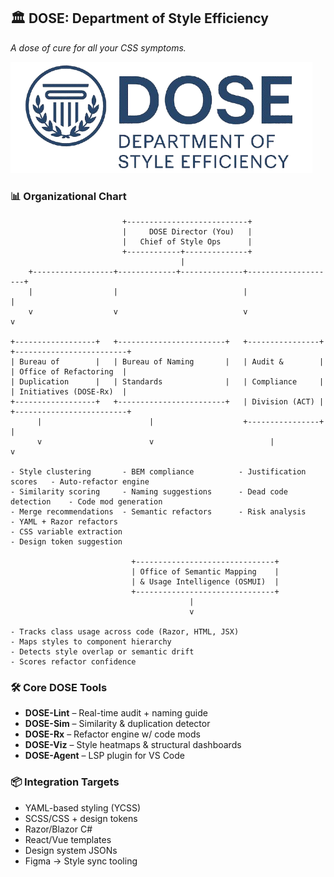 ## 🏛️ DOSE: Department of Style Efficiency
_A dose of cure for all your CSS symptoms._

![DOSE](https://raw.githubusercontent.com/ameritusweb/ycss/main/dose.png)

### 📊 Organizational Chart
```
                         +---------------------------+
                         |     DOSE Director (You)   |
                         |   Chief of Style Ops      |
                         +------------+--------------+
                                      |
    +------------------+-------------+--------------+--------------------+
    |                  |                            |                    |
    v                  v                            v                    v

+------------------+   +------------------------+   +----------------+   +-------------------------+
| Bureau of        |   | Bureau of Naming       |   | Audit &        |   | Office of Refactoring  |
| Duplication      |   | Standards              |   | Compliance     |   | Initiatives (DOSE-Rx)  |
+------------------+   +------------------------+   | Division (ACT) |   +-------------------------+
      |                        |                    +----------------+           |
      v                        v                          |                     v

- Style clustering       - BEM compliance          - Justification scores   - Auto-refactor engine  
- Similarity scoring     - Naming suggestions      - Dead code detection    - Code mod generation  
- Merge recommendations  - Semantic refactors      - Risk analysis          - YAML + Razor refactors
- CSS variable extraction
- Design token suggestion  

                           +-------------------------------+
                           | Office of Semantic Mapping    |
                           | & Usage Intelligence (OSMUI)  |
                           +-------------------------------+
                                        |
                                        v

- Tracks class usage across code (Razor, HTML, JSX)  
- Maps styles to component hierarchy  
- Detects style overlap or semantic drift  
- Scores refactor confidence
```

### 🛠️ Core DOSE Tools

- **DOSE-Lint** – Real-time audit + naming guide  
- **DOSE-Sim** – Similarity & duplication detector  
- **DOSE-Rx** – Refactor engine w/ code mods  
- **DOSE-Viz** – Style heatmaps & structural dashboards  
- **DOSE-Agent** – LSP plugin for VS Code


### 📦 Integration Targets

- YAML-based styling (YCSS)  
- SCSS/CSS + design tokens  
- Razor/Blazor C#  
- React/Vue templates  
- Design system JSONs  
- Figma → Style sync tooling
